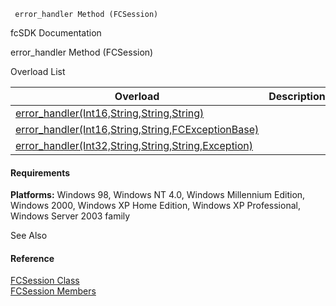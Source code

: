 ﻿     error_handler Method (FCSession)                                                   

fcSDK Documentation

error_handler Method (FCSession)

Overload List

| Overload | Description |
| --- | --- |
| [error_handler(Int16,String,String,String)](FChoice.Foundation.Clarify.Compatibility~FChoice.Foundation.Clarify.Compatibility.FCSession~error_handler(Int16,String,String,String).md) |   |
| [error_handler(Int16,String,String,FCExceptionBase)](FChoice.Foundation.Clarify.Compatibility~FChoice.Foundation.Clarify.Compatibility.FCSession~error_handler(Int16,String,String,FCExceptionBase).md) |   |
| [error_handler(Int32,String,String,String,Exception)](FChoice.Foundation.Clarify.Compatibility~FChoice.Foundation.Clarify.Compatibility.FCSession~error_handler(Int32,String,String,String,Exception).md) |   |

#### Requirements

**Platforms:** Windows 98, Windows NT 4.0, Windows Millennium Edition, Windows 2000, Windows XP Home Edition, Windows XP Professional, Windows Server 2003 family

See Also

#### Reference

[FCSession Class](FChoice.Foundation.Clarify.Compatibility~FChoice.Foundation.Clarify.Compatibility.FCSession.md)  
[FCSession Members](FChoice.Foundation.Clarify.Compatibility~FChoice.Foundation.Clarify.Compatibility.FCSession_members.md)